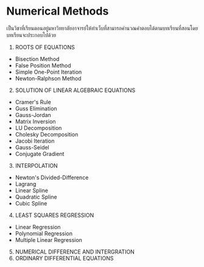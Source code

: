 # Numerical Methods

เป็นวิชาที่เรียนตอนอยู่มหาวิทยาลัยอาจารย์ให้ทำเว็บที่สามารถคำนวณคำตอบได้ตามบทเรียนที่สอนโดยบทเรียนจะประกอบไปด้วย
1. ROOTS OF EQUATIONS
  - Bisection Method
  - False Position Method
  - Simple One-Point Iteration
  - Newton-Ralphson Method
2. SOLUTION OF LINEAR ALGEBRAIC EQUATIONS
  - Cramer's Rule
  - Guss Elimination
  - Gauss-Jordan
  - Matrix Inversion
  - LU Decomposition
  - Cholesky Decomposition
  - Jacobi Iteration
  - Gauss-Seidel
  - Conjugate Gradient
3. INTERPOLATION
  - Newton's Divided-Difference
  - Lagrang
  - Linear Spline
  - Quadratic Spline
  - Cubic Spline
4. LEAST SQUARES REGRESSION
  - Linear Regression
  - Polynomial Regression
  - Multiple Linear Regression
5. NUMERICAL DIFFERENCE AND INTERGRATION
6. ORDINARY DIFFERENTIAL EQUATIONS

